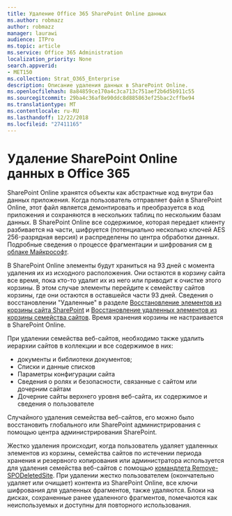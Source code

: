 ```yaml
---
title: Удаление Office 365 SharePoint Online данных
ms.author: robmazz
author: robmazz
manager: laurawi
audience: ITPro
ms.topic: article
ms.service: Office 365 Administration
localization_priority: None
search.appverid:
- MET150
ms.collection: Strat_O365_Enterprise
description: Описание удаления данных в SharePoint Online.
ms.openlocfilehash: 8a84859ce170a4c3ca713c751aef2b6d5b911c55
ms.sourcegitcommit: 29ba4c36af8e90ddc8d885863ef25bac2cffbe94
ms.translationtype: MT
ms.contentlocale: ru-RU
ms.lasthandoff: 12/22/2018
ms.locfileid: "27411165"
---
```

# <a name="sharepoint-online-data-deletion-in-office-365"></a>Удаление SharePoint Online данных в Office 365

SharePoint Online хранятся объекты как абстрактные код внутри баз данных приложения. Когда пользователь отправляет файл в SharePoint Online, этот файл является демонтировать и преобразуется в код приложения и сохраняются в нескольких таблиц по нескольким базам данных. В SharePoint Online все содержимое, которая передает клиенту разбивается на части, шифруется (потенциально несколько ключей AES 256-разрядная версия) и распределены по центра обработки данных. Подробные сведения о процессе фрагментации и шифрования см [в облаке Майкрософт](office-365-encryption-in-the-microsoft-cloud-overview.md). 

В SharePoint Online элементы будут храниться на 93 дней с момента удаления их из исходного расположения. Они остаются в корзину сайта все время, пока кто-то удалит их из него или приводит к очистке этого корзины. В этом случае элементы перейдите к семейству сайтов корзины, где они остаются в оставшейся части 93 дней. Сведения о восстановлении "Удаленные" в разделе [Восстановление элементов из корзины сайта SharePoint](https://support.office.com/en-us/article/6df466b6-55f2-4898-8d6e-c0dff851a0be#ID0EAADAAA=Online
) и [Восстановление удаленных элементов из корзины семейства сайтов](https://support.office.com/article/5fa924ee-16d7-487b-9a0a-021b9062d14b). Время хранения корзины не настраивается в SharePoint Online.

При удалении семейства веб-сайтов, необходимо также удалить иерархии сайтов в коллекции и все содержимое в них:
- документы и библиотеки документов;
- Списки и данные списков
- Параметры конфигурации сайта
- Сведения о ролях и безопасности, связанные с сайтом или дочерним сайтам
- Дочерние сайты верхнего уровня веб-сайта, их содержимое и сведения о пользователе

Случайного удаления семейства веб-сайтов, его можно было восстановить глобального или SharePoint администрирования с помощью центра администрирования SharePoint. 

Жестко удаления происходит, когда пользователь удаляет удаленных элементов из корзины, семейства сайтов по истечении периода хранения и резервного копирования или администратора используется для удаления семейства веб-сайтов с помощью [командлета Remove-SPODeletedSite](/powershell/module/sharepoint-online/Remove-SPODeletedSite?view=sharepoint-ps). При удалении жестко пользователем (окончательно удаляет или очищает) контента из SharePoint Online, все ключи шифрования для удаленных фрагментов, также удаляются. Блоки на дисках, сохраненные ранее удаленного фрагментов, помечаются как неиспользуемых и доступны для повторного использования.
